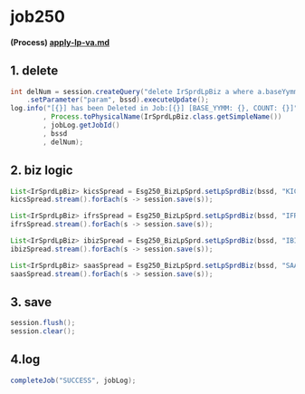 # job250

#### (Process) [apply-lp-va.md](../../../biz-logic/esg-process/2.-adjusted-risk-free-term-structure/lp-va/apply-lp-va.md "mention")

## 1. delete&#x20;

```java
int delNum = session.createQuery("delete IrSprdLpBiz a where a.baseYymm=:param")
    .setParameter("param", bssd).executeUpdate();
log.info("[{}] has been Deleted in Job:[{}] [BASE_YYMM: {}, COUNT: {}]"
        , Process.toPhysicalName(IrSprdLpBiz.class.getSimpleName())
        , jobLog.getJobId()
        , bssd
        , delNum);
```

## 2. biz logic

```java
List<IrSprdLpBiz> kicsSpread = Esg250_BizLpSprd.setLpSprdBiz(bssd, "KICS", kicsSwMap);
kicsSpread.stream().forEach(s -> session.save(s));

List<IrSprdLpBiz> ifrsSpread = Esg250_BizLpSprd.setLpSprdBiz(bssd, "IFRS", ifrsSwMap);
ifrsSpread.stream().forEach(s -> session.save(s));

List<IrSprdLpBiz> ibizSpread = Esg250_BizLpSprd.setLpSprdBiz(bssd, "IBIZ", ibizSwMap);
ibizSpread.stream().forEach(s -> session.save(s));

List<IrSprdLpBiz> saasSpread = Esg250_BizLpSprd.setLpSprdBiz(bssd, "SAAS", saasSwMap);
saasSpread.stream().forEach(s -> session.save(s));	
```

## 3. save&#x20;

```java
session.flush();
session.clear();
```

## 4.log&#x20;

```java
completeJob("SUCCESS", jobLog);
```
